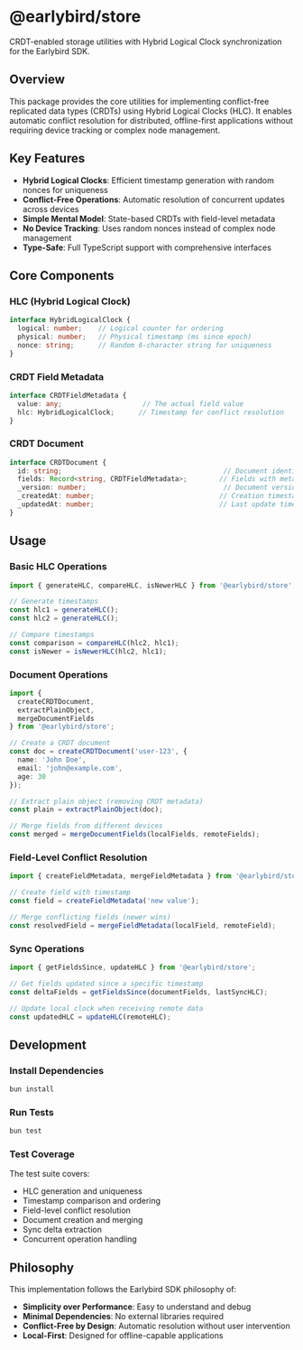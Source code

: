 # @earlybird/store

CRDT-enabled storage utilities with Hybrid Logical Clock synchronization for the Earlybird SDK.

## Overview

This package provides the core utilities for implementing conflict-free replicated data types (CRDTs) using Hybrid Logical Clocks (HLC). It enables automatic conflict resolution for distributed, offline-first applications without requiring device tracking or complex node management.

## Key Features

- **Hybrid Logical Clocks**: Efficient timestamp generation with random nonces for uniqueness
- **Conflict-Free Operations**: Automatic resolution of concurrent updates across devices
- **Simple Mental Model**: State-based CRDTs with field-level metadata
- **No Device Tracking**: Uses random nonces instead of complex node management
- **Type-Safe**: Full TypeScript support with comprehensive interfaces

## Core Components

### HLC (Hybrid Logical Clock)

```typescript
interface HybridLogicalClock {
  logical: number;    // Logical counter for ordering
  physical: number;   // Physical timestamp (ms since epoch)
  nonce: string;      // Random 6-character string for uniqueness
}
```

### CRDT Field Metadata

```typescript
interface CRDTFieldMetadata {
  value: any;                    // The actual field value
  hlc: HybridLogicalClock;      // Timestamp for conflict resolution
}
```

### CRDT Document

```typescript
interface CRDTDocument {
  id: string;                                        // Document identifier
  fields: Record<string, CRDTFieldMetadata>;        // Fields with metadata
  _version: number;                                  // Document version
  _createdAt: number;                               // Creation timestamp
  _updatedAt: number;                               // Last update timestamp
}
```

## Usage

### Basic HLC Operations

```typescript
import { generateHLC, compareHLC, isNewerHLC } from '@earlybird/store';

// Generate timestamps
const hlc1 = generateHLC();
const hlc2 = generateHLC();

// Compare timestamps
const comparison = compareHLC(hlc2, hlc1);
const isNewer = isNewerHLC(hlc2, hlc1);
```

### Document Operations

```typescript
import { 
  createCRDTDocument, 
  extractPlainObject,
  mergeDocumentFields 
} from '@earlybird/store';

// Create a CRDT document
const doc = createCRDTDocument('user-123', {
  name: 'John Doe',
  email: 'john@example.com',
  age: 30
});

// Extract plain object (removing CRDT metadata)
const plain = extractPlainObject(doc);

// Merge fields from different devices
const merged = mergeDocumentFields(localFields, remoteFields);
```

### Field-Level Conflict Resolution

```typescript
import { createFieldMetadata, mergeFieldMetadata } from '@earlybird/store';

// Create field with timestamp
const field = createFieldMetadata('new value');

// Merge conflicting fields (newer wins)
const resolvedField = mergeFieldMetadata(localField, remoteField);
```

### Sync Operations

```typescript
import { getFieldsSince, updateHLC } from '@earlybird/store';

// Get fields updated since a specific timestamp
const deltaFields = getFieldsSince(documentFields, lastSyncHLC);

// Update local clock when receiving remote data
const updatedHLC = updateHLC(remoteHLC);
```

## Development

### Install Dependencies

```bash
bun install
```

### Run Tests

```bash
bun test
```

### Test Coverage

The test suite covers:
- HLC generation and uniqueness
- Timestamp comparison and ordering
- Field-level conflict resolution
- Document creation and merging
- Sync delta extraction
- Concurrent operation handling

## Philosophy

This implementation follows the Earlybird SDK philosophy of:
- **Simplicity over Performance**: Easy to understand and debug
- **Minimal Dependencies**: No external libraries required
- **Conflict-Free by Design**: Automatic resolution without user intervention
- **Local-First**: Designed for offline-capable applications
